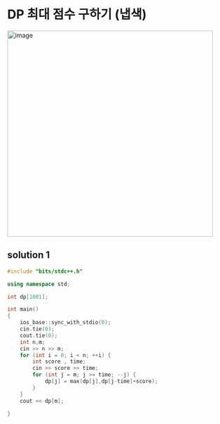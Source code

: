 ﻿# DP 최대 점수 구하기 (냅색)

<img width="469" alt="image" src="https://user-images.githubusercontent.com/66653324/200300576-ad7b7369-af6a-4b8a-adb0-7f7635760617.png">


## solution 1

```c++
#include "bits/stdc++.h"

using namespace std;

int dp[1001];

int main()
{
    ios_base::sync_with_stdio(0);
    cin.tie(0);
    cout.tie(0);
    int n,m;
    cin >> n >> m;
    for (int i = 0; i < n; ++i) {
        int score , time;
        cin >> score >> time;
        for (int j = m; j >= time; --j) {
            dp[j] = max(dp[j],dp[j-time]+score);
        }
    }
    cout << dp[m];

}
```